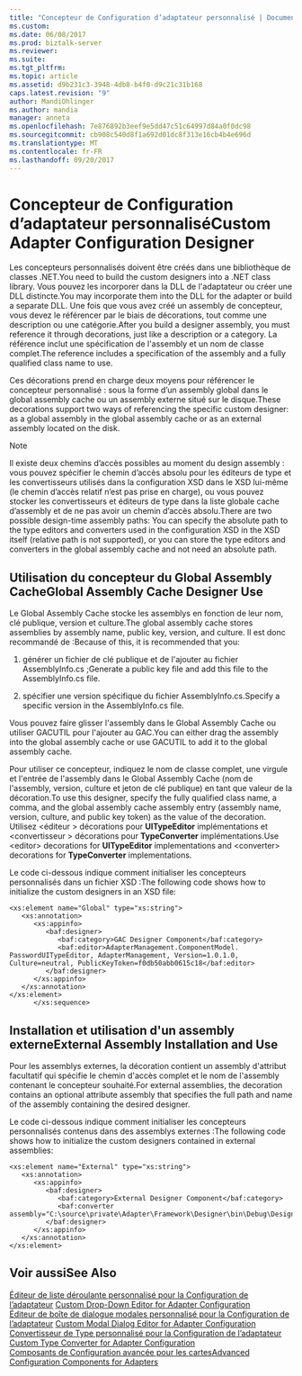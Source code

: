 ```yaml
---
title: "Concepteur de Configuration d’adaptateur personnalisé | Documents Microsoft"
ms.custom: 
ms.date: 06/08/2017
ms.prod: biztalk-server
ms.reviewer: 
ms.suite: 
ms.tgt_pltfrm: 
ms.topic: article
ms.assetid: d9b231c3-3948-4db8-b4f0-d9c21c31b168
caps.latest.revision: "9"
author: MandiOhlinger
ms.author: mandia
manager: anneta
ms.openlocfilehash: 7e876892b3eef9e5dd47c51c64997d84a0f0dc98
ms.sourcegitcommit: cb908c540d8f1a692d01dc8f313e16cb4b4e696d
ms.translationtype: MT
ms.contentlocale: fr-FR
ms.lasthandoff: 09/20/2017
---
```

# <a name="custom-adapter-configuration-designer"></a><span data-ttu-id="d8f66-102">Concepteur de Configuration d’adaptateur personnalisé</span><span class="sxs-lookup"><span data-stu-id="d8f66-102">Custom Adapter Configuration Designer</span></span>
<span data-ttu-id="d8f66-103">Les concepteurs personnalisés doivent être créés dans une bibliothèque de classes .NET.</span><span class="sxs-lookup"><span data-stu-id="d8f66-103">You need to build the custom designers into a .NET class library.</span></span> <span data-ttu-id="d8f66-104">Vous pouvez les incorporer dans la DLL de l'adaptateur ou créer une DLL distincte.</span><span class="sxs-lookup"><span data-stu-id="d8f66-104">You may incorporate them into the DLL for the adapter or build a separate DLL.</span></span> <span data-ttu-id="d8f66-105">Une fois que vous avez créé un assembly de concepteur, vous devez le référencer par le biais de décorations, tout comme une description ou une catégorie.</span><span class="sxs-lookup"><span data-stu-id="d8f66-105">After you build a designer assembly, you must reference it through decorations, just like a description or a category.</span></span> <span data-ttu-id="d8f66-106">La référence inclut une spécification de l'assembly et un nom de classe complet.</span><span class="sxs-lookup"><span data-stu-id="d8f66-106">The reference includes a specification of the assembly and a fully qualified class name to use.</span></span>  
  
 <span data-ttu-id="d8f66-107">Ces décorations prend en charge deux moyens pour référencer le concepteur personnalisé : sous la forme d’un assembly global dans le global assembly cache ou un assembly externe situé sur le disque.</span><span class="sxs-lookup"><span data-stu-id="d8f66-107">These decorations support two ways of referencing the specific custom designer: as a global assembly in the global assembly cache or as an external assembly located on the disk.</span></span>  
  
> [!NOTE]
>  <span data-ttu-id="d8f66-108">Il existe deux chemins d’accès possibles au moment du design assembly : vous pouvez spécifier le chemin d’accès absolu pour les éditeurs de type et les convertisseurs utilisés dans la configuration XSD dans le XSD lui-même (le chemin d’accès relatif n’est pas prise en charge), ou vous pouvez stocker les convertisseurs et éditeurs de type dans la liste globale cache d’assembly et de ne pas avoir un chemin d’accès absolu.</span><span class="sxs-lookup"><span data-stu-id="d8f66-108">There are two possible design-time assembly paths: You can specify the absolute path to the type editors and converters used in the configuration XSD in the XSD itself (relative path is not supported), or you can store the type editors and converters in the global assembly cache and not need an absolute path.</span></span>  
  
## <a name="global-assembly-cache-designer-use"></a><span data-ttu-id="d8f66-109">Utilisation du concepteur du Global Assembly Cache</span><span class="sxs-lookup"><span data-stu-id="d8f66-109">Global Assembly Cache Designer Use</span></span>  
 <span data-ttu-id="d8f66-110">Le Global Assembly Cache stocke les assemblys en fonction de leur nom, clé publique, version et culture.</span><span class="sxs-lookup"><span data-stu-id="d8f66-110">The global assembly cache stores assemblies by assembly name, public key, version, and culture.</span></span> <span data-ttu-id="d8f66-111">Il est donc recommandé de :</span><span class="sxs-lookup"><span data-stu-id="d8f66-111">Because of this, it is recommended that you:</span></span>  
  
1.  <span data-ttu-id="d8f66-112">générer un fichier de clé publique et de l'ajouter au fichier AssemblyInfo.cs ;</span><span class="sxs-lookup"><span data-stu-id="d8f66-112">Generate a public key file and add this file to the AssemblyInfo.cs file.</span></span>  
  
2.  <span data-ttu-id="d8f66-113">spécifier une version spécifique du fichier AssemblyInfo.cs.</span><span class="sxs-lookup"><span data-stu-id="d8f66-113">Specify a specific version in the AssemblyInfo.cs file.</span></span>  
  
 <span data-ttu-id="d8f66-114">Vous pouvez faire glisser l'assembly dans le Global Assembly Cache ou utiliser GACUTIL pour l'ajouter au GAC.</span><span class="sxs-lookup"><span data-stu-id="d8f66-114">You can either drag the assembly into the global assembly cache or use GACUTIL to add it to the global assembly cache.</span></span>  
  
 <span data-ttu-id="d8f66-115">Pour utiliser ce concepteur, indiquez le nom de classe complet, une virgule et l'entrée de l'assembly dans le Global Assembly Cache (nom de l'assembly, version, culture et jeton de clé publique) en tant que valeur de la décoration.</span><span class="sxs-lookup"><span data-stu-id="d8f66-115">To use this designer, specify the fully qualified class name, a comma, and the global assembly cache assembly entry (assembly name, version, culture, and public key token) as the value of the decoration.</span></span> <span data-ttu-id="d8f66-116">Utilisez \<éditeur > décorations pour **UITypeEditor** implémentations et \<convertisseur > décorations pour **TypeConverter** implémentations.</span><span class="sxs-lookup"><span data-stu-id="d8f66-116">Use \<editor> decorations for **UITypeEditor** implementations and \<converter> decorations for **TypeConverter** implementations.</span></span>  
  
 <span data-ttu-id="d8f66-117">Le code ci-dessous indique comment initialiser les concepteurs personnalisés dans un fichier XSD :</span><span class="sxs-lookup"><span data-stu-id="d8f66-117">The following code shows how to initialize the custom designers in an XSD file:</span></span>  
  
```  
<xs:element name="Global" type="xs:string">  
   <xs:annotation>  
      <xs:appinfo>  
         <baf:designer>  
            <baf:category>GAC Designer Component</baf:category>  
            <baf:editor>AdapterManagement.ComponentModel. PasswordUITypeEditor, AdapterManagement, Version=1.0.1.0, Culture=neutral, PublicKeyToken=f0db50abb0615c18</baf:editor>  
         </baf:designer>  
      </xs:appinfo>  
   </xs:annotation>  
</xs:element>  
      </xs:sequence>  
```  
  
## <a name="external-assembly-installation-and-use"></a><span data-ttu-id="d8f66-118">Installation et utilisation d'un assembly externe</span><span class="sxs-lookup"><span data-stu-id="d8f66-118">External Assembly Installation and Use</span></span>  
 <span data-ttu-id="d8f66-119">Pour les assemblys externes, la décoration contient un assembly d'attribut facultatif qui spécifie le chemin d'accès complet et le nom de l'assembly contenant le concepteur souhaité.</span><span class="sxs-lookup"><span data-stu-id="d8f66-119">For external assemblies, the decoration contains an optional attribute assembly that specifies the full path and name of the assembly containing the desired designer.</span></span>  
  
 <span data-ttu-id="d8f66-120">Le code ci-dessous indique comment initialiser les concepteurs personnalisés contenus dans des assemblys externes :</span><span class="sxs-lookup"><span data-stu-id="d8f66-120">The following code shows how to initialize the custom designers contained in external assemblies:</span></span>  
  
```  
<xs:element name="External" type="xs:string">  
   <xs:annotation>  
      <xs:appinfo>  
         <baf:designer>  
            <baf:category>External Designer Component</baf:category>  
            <baf:converter assembly="C:\source\private\Adapter\Framework\Designer\bin\Debug\Designer.External.dll">Designer.External.DesignerTypeConverter</baf:converter>  
         </baf:designer>  
      </xs:appinfo>  
   </xs:annotation>  
</xs:element>  
```  
  
## <a name="see-also"></a><span data-ttu-id="d8f66-121">Voir aussi</span><span class="sxs-lookup"><span data-stu-id="d8f66-121">See Also</span></span>  
 <span data-ttu-id="d8f66-122">[Éditeur de liste déroulante personnalisé pour la Configuration de l’adaptateur](../core/custom-drop-down-editor-for-adapter-configuration.md) </span><span class="sxs-lookup"><span data-stu-id="d8f66-122">[Custom Drop-Down Editor for Adapter Configuration](../core/custom-drop-down-editor-for-adapter-configuration.md) </span></span>  
 <span data-ttu-id="d8f66-123">[Éditeur de boîte de dialogue modales personnalisé pour la Configuration de l’adaptateur](../core/custom-modal-dialog-editor-for-adapter-configuration.md) </span><span class="sxs-lookup"><span data-stu-id="d8f66-123">[Custom Modal Dialog Editor for Adapter Configuration](../core/custom-modal-dialog-editor-for-adapter-configuration.md) </span></span>  
 <span data-ttu-id="d8f66-124">[Convertisseur de Type personnalisé pour la Configuration de l’adaptateur](../core/custom-type-converter-for-adapter-configuration.md) </span><span class="sxs-lookup"><span data-stu-id="d8f66-124">[Custom Type Converter for Adapter Configuration](../core/custom-type-converter-for-adapter-configuration.md) </span></span>  
 [<span data-ttu-id="d8f66-125">Composants de Configuration avancée pour les cartes</span><span class="sxs-lookup"><span data-stu-id="d8f66-125">Advanced Configuration Components for Adapters</span></span>](../core/advanced-configuration-components-for-adapters.md)